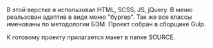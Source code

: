 В этой верстке я использовал HTML, SCSS, JS, jQuery.
В меню реальзован адаптив в виде меню "бургер".
Так же все классы именованы по методологии БЭМ.
Проект собран в сборщике Gulp.

К готовому проекту прилагается макет в папке SOURCE.
